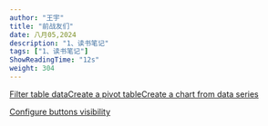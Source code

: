 ```yaml
---
author: "王宇"
title: "前战友们"
date: 八月05,2024
description: "1、读书笔记"
tags: ["1、读书笔记"]
ShowReadingTime: "12s"
weight: 304
---
```

[Filter table data](#)[Create a pivot table](#)[Create a chart from data series](#)

[Configure buttons visibility](/users/tfac-settings.action)